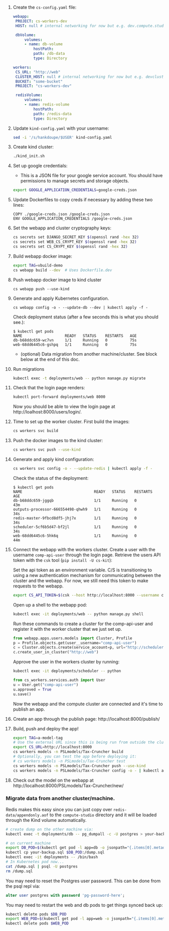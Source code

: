 1. Create the `cs-config.yaml` file:

   ```yaml
   webapp:
    PROJECT: cs-workers-dev
    HOST: null # internal networking for now but e.g. dev.compute.studio

    dbVolume:
        volumes:
        - name: db-volume
            hostPath:
            path: /db-data
            type: Directory

   workers:
    CS_URL: "http://web"
    CLUSTER_HOST: null # internal networking for now but e.g. devcluster.compute.studio
    BUCKET: "some-bucket"
    PROJECT: "cs-workers-dev"

    redisVolume:
        volumes:
        - name: redis-volume
            hostPath:
            path: /redis-data
            type: Directory
   ```

1. Update `kind-config.yaml` with your username:

   ```bash
   sed -i '/s/hankdoupe/$USER' kind-config.yaml
   ```

1. Create kind cluster:

   ```bash
   ./kind_init.sh
   ```

1. Set up google credentials:

   - This is a JSON file for your google service account. You should have
     permissions to manage secrets and storage objects.

   ```bash
   export GOOGLE_APPLICATION_CREDENTIALS=google-creds.json
   ```

1. Update Dockerfiles to copy creds if necessary by adding these two lines:

   ```docker
   COPY ./google-creds.json /google-creds.json
   ENV GOOGLE_APPLICATION_CREDENTIALS /google-creds.json
   ```

1. Set the webapp and cluster cryptography keys:

   ```bash
   cs secrets set DJANGO_SECRET_KEY $(openssl rand -hex 32)
   cs secrets set WEB_CS_CRYPT_KEY $(openssl rand -hex 32)
   cs secrets set CS_CRYPT_KEY $(openssl rand -hex 32)
   ```

1. Build webapp docker image:

   ```bash
   export TAG=vbuild-demo
   cs webapp build --dev  # Uses Dockerfile.dev
   ```

1. Push webapp docker image to kind cluster

   ```
   cs webapp push --use-kind
   ```

1. Generate and apply Kubernetes configuration.

   ```
   cs webapp config -o - --update-db --dev | kubectl apply -f -
   ```

   Check deployment status (after a few seconds this is what you should see.):

   ```
   $ kubectl get pods
   NAME                   READY   STATUS    RESTARTS   AGE
   db-b68ddc659-wc7vn     1/1     Running   0          75s
   web-68dd6445c6-gshpq   1/1     Running   0          75s
   ```

   - (optional) Data migration from another machine/cluster. See block below at the end of this doc.

1. Run migrations

   ```bash
   kubectl exec -t deployments/web -- python manage.py migrate
   ```

1. Check that the login page renders:

   ```bash
   kubectl port-forward deployments/web 8000
   ```

   Now you should be able to view the login page at http://loalhost:8000/users/login/.

1. Time to set up the worker cluster. First build the images:

   ```bash
   cs workers svc build
   ```

1. Push the docker images to the kind cluster:

   ```bash
   cs workers svc push --use-kind
   ```

1. Generate and apply kind configuration:

   ```bash
   cs workers svc config -o - --update-redis | kubectl apply -f -
   ```

   Check the status of the deployment:

   ```
   $ kubectl get pods
   NAME                                READY   STATUS    RESTARTS   AGE
   db-b68ddc659-jggqb                  1/1     Running   0          43m
   outputs-processor-666554498-qhwh9   1/1     Running   0          34s
   redis-master-9fbcd8df5-jhj7x        1/1     Running   0          34s
   scheduler-5cf6b5d47-bf2jl           1/1     Running   0          34s
   web-68dd6445c6-5hk6q                1/1     Running   0          44m
   ```

1. Connect the webapp with the workers cluster. Create a user with the username `comp-api-user` through the login page. Retrieve the users API token with the `csk` tool (`pip install -U cs-kit`):

   Set the api token as an environment variable. C/S is transitioning to using a new authentication mechanism for communicating between the cluster and the webapp. For now, we still need this token to make requests to the webapp.

   ```bash
   export CS_API_TOKEN=$(csk --host http://localhost:8000 --username comp-api-user --password password-here --quiet)
   ```

   Open up a shell to the webapp pod:

   ```bash
   kubectl exec -it deployments/web -- python manage.py shell
   ```

   Run these commands to create a cluster for the comp-api-user and register it with the worker cluster that we just set up.

   ```python
   from webapp.apps.users.models import Cluster, Profile
   p = Profile.objects.get(user__username="comp-api-user")
   c = Cluster.objects.create(service_account=p, url="http://scheduler")
   c.create_user_in_cluster("http://web")
   ```

   Approve the user in the workers cluster by running:

   ```bash
   kubectl exec -it deployments/scheduler -- python
   ```

   ```python
   from cs_workers.services.auth import User
   u = User.get("comp-api-user")
   u.approved = True
   u.save()
   ```

   Now the webapp and the compute cluster are connected and it's time to publish an app.

1. Create an app through the publish page: http://localhost:8000/publish/
1. Build, push and deploy the app!

   ```bash
   export TAG=a-model-tag
   # Use the external URL since this is being run from outside the cluster.
   export CS_URL=http://localhost:8000
   cs workers models -n PSLmodels/Tax-Cruncher build
   # Optionally, you can test the app before deploying it:
   # cs workers models -n PSLmodels/Tax-Cruncher test
   cs workers models -n PSLmodels/Tax-Cruncher push --use-kind
   cs workers models -n PSLmodels/Tax-Cruncher config -o - | kubectl apply -f -
   ```

1. Check out the model on the webapp at http://localhost:8000/PSLmodels/Tax-Cruncher/new/

### Migrate data from another cluster/machine.

Redis makes this easy since you can just copy over `redis-data/appendonly.aof` to the `compute-studio` directory and it will be loaded through the Kind volume automatically.

```bash
# create dump on the other machine via:
kubectl exec -t deployments/db -- pg_dumpall -c -U postgres > your-backup.sql

# on current machine
export DB_POD=$(kubectl get pod -l app=db -o jsonpath="{.items[0].metadata.name}")
kubectl cp your-backup.sql $DB_POD:/dump.sql
kubectl exec -it deployments -- /bin/bash
# In Kubernetes pod now...
cat /dump.sql | psql -U postgres
rm /dump.sql
```

You may need to reset the Postgres user password. This can be done from the psql repl via:

```sql
alter user postgres with password 'pg-password-here';
```

You may need to restart the web and db pods to get things synced back up:

```bash
kubectl delete pods $DB_POD
export WEB_POD=$(kubectl get pod -l app=web -o jsonpath="{.items[0].metadata.name}")
kubectl delete pods $WEB_POD
```
